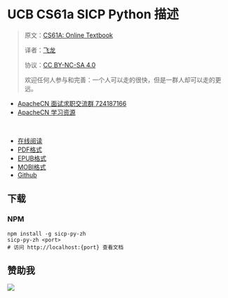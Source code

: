 # UCB CS61a SICP Python 描述

> 原文：[CS61A: Online Textbook](http://www-inst.eecs.berkeley.edu/~cs61a/sp12/book/)
> 
> 译者：[飞龙](https://github.com/wizardforcel)
> 
> 协议：[CC BY-NC-SA 4.0](http://creativecommons.org/licenses/by-nc-sa/4.0/)
> 
> 欢迎任何人参与和完善：一个人可以走的很快，但是一群人却可以走的更远。

+   [ApacheCN 面试求职交流群 724187166](https://jq.qq.com/?_wv=1027&k=54ujcL3)
+   [ApacheCN 学习资源](http://www.apachecn.org/)

&zwj;

+ [在线阅读](https://sicp-py.apachecn.org)
+ [PDF格式](https://www.gitbook.com/download/pdf/book/wizardforcel/sicp-py)
+ [EPUB格式](https://www.gitbook.com/download/epub/book/wizardforcel/sicp-py)
+ [MOBI格式](https://www.gitbook.com/download/mobi/book/wizardforcel/sicp-py)
+ [Github](https://github.com/apachecn/sicp-py-zh)

## 下载

### NPM

```
npm install -g sicp-py-zh
sicp-py-zh <port>
# 访问 http://localhost:{port} 查看文档
```

## 赞助我

![](img/qr_alipay.png)
